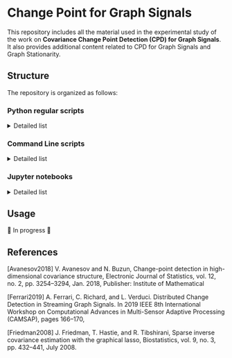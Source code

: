 # Change Point for Graph Signals

This repository includes all the material used in the experimental study of the work on **Covariance Change Point Detection (CPD) for Graph Signals**. It also provides additional content related to CPD for Graph Signals and Graph Stationarity.

## Structure

The repository is organized as follows:

### Python regular scripts

<details><summary>Detailed list</summary>
    <ul>
        <li><a href='https://github.com/evenmatencio/graph-signals-change-point-detection/blob/main/utils.py'>utils.py</a>: file writing and processing.</li>
        <li><a href='https://github.com/evenmatencio/graph-signals-change-point-detection/blob/main/signal_related.py'>signal_related.py</a>: signal generation and modification.</li>
        <li><a href='https://github.com/evenmatencio/graph-signals-change-point-detection/blob/main/graph_related.py'>graph_related.py</a>: graph generation and modification.</li>
        <li><a href='https://github.com/evenmatencio/graph-signals-change-point-detection/blob/main/result_related.py'>result_related.py</a>: metrics computation, processing and storage.</li>
        <li><a href='https://github.com/evenmatencio/graph-signals-change-point-detection/blob/main/custom_cost_functions.py'>custom_cost_functions.py</a>: cost function classes, from the <a href='https://centre-borelli.github.io/ruptures-docs/'>ruptures</a>  <i>BaseCost</i> class.</li>
        <li><a href='https://github.com/evenmatencio/graph-signals-change-point-detection/blob/main/numba_cost_functions.py'>numba_cost_functions.py</a>: numba-compatible implementations of the cost functions.</li>
        <li><a href='https://github.com/evenmatencio/graph-signals-change-point-detection/blob/main/running_cpd.py'>running_cpd.py</a>: utils and dynamic programming implementation for CPD solving.</li>
        <li><a href='https://github.com/evenmatencio/graph-signals-change-point-detection/blob/main/rpy2_related.py'>rpy2_related.py</a>: utils and wrapping functions for the apllication of the Graph Lasso algorithm from <a href="#Friedman2008">[Friedman2008]</a> and the <a href='https://github.com/akopich/covcp'>covcp</a> method from <a href="#Avanesov2018">[Avanesov2018]</a>.</li>
    </ul>
</details>


### Command Line scripts

<details><summary>Detailed list</summary>
    <ul>
        <li> <a href='https://github.com/evenmatencio/graph-signals-change-point-detection/blob/main/run_cpd_cmd_line.py'>run_cpd_cmd_line.py</a>: produces predictions files for the target signals and methods.
        <li> <a href='https://github.com/evenmatencio/graph-signals-change-point-detection/blob/main/compute_metrics_cmd_line.py'>compute_metrics_cmd_line.py</a>: produces metrics files based on prediction files. 
    </ul>
</details>


### Jupyter notebooks

<details><summary>Detailed list</summary>
    <ul>
    <li> <a href='https://github.com/evenmatencio/graph-signals-change-point-detection/blob/main/covariance_matrix_cpd.ipynb'>covariance_matrix_cpd.ipynb</a>: contains the main utilities such as predictions generation (same as but more flexible than <a href='https://github.com/evenmatencio/graph-signals-change-point-detection/blob/main/run_cpd_cmd_line.py'>run_cpd_cmd_line.py</a>), metrics computation (same as but more flexible than <a href='https://github.com/evenmatencio/graph-signals-change-point-detection/blob/main/compute_metrics_cmd_line.py'>compute_metrics_cmd_line.py</a>), plotting utils and cells as well as experiments presentation and visualization.
    <li> <a href='https://github.com/evenmatencio/graph-signals-change-point-detection/blob/main/cpd_playground.ipynb'>cpd_playground.ipynb</a>: additional content related to CPD (search algorithms comparions) and the application to local mean change for graph signals, through the Graph Fourier Scan Statistic <a href="#Ferrari2019">[Ferrari2019]</a>
    <li> <a href='https://github.com/evenmatencio/graph-signals-change-point-detection/blob/main/graph_stationarity.ipynb'>graph_stationarity.ipynb</a>: additional content related to graph stationarity. Includes the appendix material of the work on Covariance CPD.
    <li> <a href='https://github.com/evenmatencio/graph-signals-change-point-detection/blob/main/real_dataset_preprocessing.ipynb'>real_dataset_preprocessing</a>: utils, visualization and preprocessing for different CPD real datasets.
    </ul>
</details>

## Usage

:construction: In progress :construction:


## References

<a id="Avanesov2018">[Avanesov2018]</a>
V. Avanesov  and N. Buzun, Change-point detection in high-dimensional covariance structure, Electronic Journal of Statistics, vol. 12, no. 2, pp. 3254–3294, Jan. 2018, Publisher: Institute of Mathematical

<a id="Ferrari2019">[Ferrari2019]</a>
A. Ferrari, C. Richard, and L. Verduci. Distributed Change Detection in Streaming Graph Signals. In 2019 IEEE 8th International Workshop on Computational Advances in Multi-Sensor Adaptive Processing (CAMSAP), pages 166–170,

<a id="Friedman2008">[Friedman2008]</a>
J. Friedman, T. Hastie, and R. Tibshirani, Sparse inverse covariance estimation with the
graphical lasso, Biostatistics, vol. 9, no. 3, pp. 432–441, July 2008.








